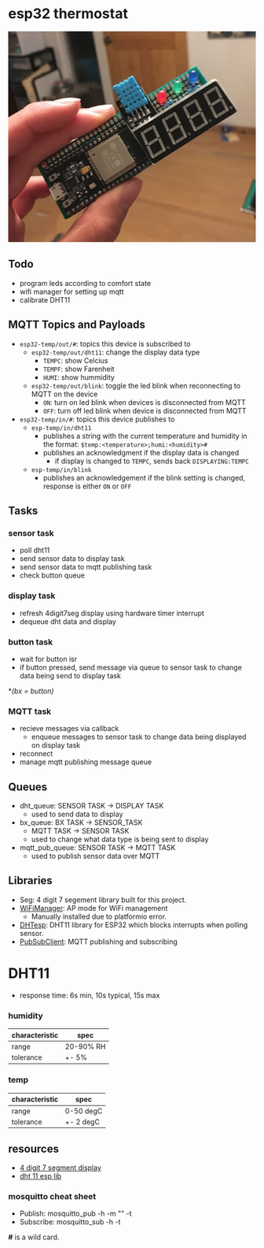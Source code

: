 # esp32 thermostat

![handsoldered_board](pics/board.jpg)

## Todo
* program leds according to comfort state
* wifi manager for setting up mqtt
* calibrate DHT11

## MQTT Topics and Payloads
* `esp32-temp/out/#`: topics this device is subscribed to
    - `esp32-temp/out/dht11`: change the display data type
        + `TEMPC`: show Celcius
        + `TEMPF`: show Farenheit
        + `HUMI`: show hummidity
    - `esp32-temp/out/blink`: toggle the led blink when reconnecting to MQTT on the device
        + `ON`: turn on led blink when devices is disconnected from MQTT
        + `OFF`: turn off led blink when device is disconnected from MQTT
* `esp32-temp/in/#`: topics this device publishes to
    - `esp-temp/in/dht11`
        + publishes a string with the current temperature and humidity in the format: `$temp:<temperature>;humi:<humidity>#`
        + publishes an acknowledgment if the display data is changed
            + if display is changed to `TEMPC`, sends back `DISPLAYING:TEMPC`
    - `esp-temp/in/blink`
        + publishes an acknowledgement if the blink setting is changed, response is either `ON` or `OFF`

## Tasks
### sensor task
* poll dht11
* send sensor data to display task
* send sensor data to mqtt publishing task
* check button queue

### display task
* refresh 4digit7seg display using hardware timer interrupt
* dequeue dht data and display

### button task
* wait for button isr
* if button pressed, send message via queue to sensor task to change data being send to display task

*_(bx = button)_

### MQTT task
* recieve messages via callback
    * enqueue messages to sensor task to change data being displayed on display task
* reconnect
* manage mqtt publishing message queue

## Queues
* dht_queue: SENSOR TASK -> DISPLAY TASK
    - used to send data to display
* bx_queue: BX TASK -> SENSOR_TASK
    - MQTT TASK -> SENSOR TASK
    - used to change what data type is being sent to display
* mqtt_pub_queue: SENSOR TASK -> MQTT TASK
    - used to publish sensor data over MQTT


## Libraries
* Seg: 4 digit 7 segement library built for this project.
* [WiFiManager](https://github.com/tzapu/WiFiManager): AP mode for WiFi management
    + Manually installed due to platformio error.
* [DHTesp](https://github.com/beegee-tokyo/DHTesp): DHT11 library for ESP32 which blocks interrupts when polling sensor.
* [PubSubClient](https://github.com/knolleary/pubsubclient/): MQTT publishing and subscribing


# DHT11
* response time: 6s min, 10s typical, 15s max
### humidity
characteristic | spec
----- | -----
range | 20-90% RH
tolerance | +- 5%
### temp
characteristic | spec
----- | -----
range | 0-50 degC
tolerance | +- 2 degC

## resources
* [4 digit 7 segment display](https://osoyoo.com/2017/08/08/arduino-lesson-4-digit-7-segment-led-display/)
* [dht 11 esp lib](https://github.com/beegee-tokyo/DHTesp)

### mosquitto cheat sheet
* Publish: mosquitto_pub -h <ipaddress> -m "<message>" -t <topic>
* Subscribe: mosquitto_sub -h <ipaddress> -t <topic>

__#__ is a wild card.
